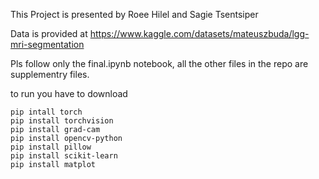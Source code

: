 This Project is presented by Roee Hilel and Sagie Tsentsiper

Data is provided at https://www.kaggle.com/datasets/mateuszbuda/lgg-mri-segmentation

Pls follow only the final.ipynb notebook, all the other files in the repo are supplementry files.

to run you have to download

```
pip intall torch
pip install torchvision
pip install grad-cam
pip install opencv-python
pip install pillow
pip install scikit-learn
pip install matplot
```